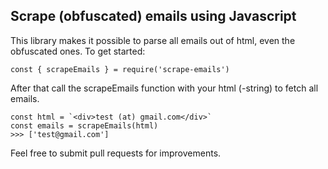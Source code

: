 ## Scrape (obfuscated) emails using Javascript

This library makes it possible to parse all emails out of html, even the obfuscated ones. 
To get started:

    const { scrapeEmails } = require('scrape-emails')

After that call the scrapeEmails function with your html (-string)  to fetch all emails.

    const html = `<div>test (at) gmail.com</div>`
    const emails = scrapeEmails(html)
    >>> ['test@gmail.com']

Feel free to submit pull requests for improvements.
